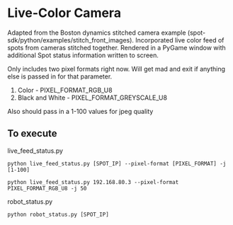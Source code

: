 # Live-Color Camera

Adapted from the Boston dynamics stitched camera example (spot-sdk/python/examples/stitch_front_images). Incorporated live color feed of spots from cameras stitched together. Rendered in a PyGame window with additional Spot status information written to screen.

Only includes two pixel formats right now. Will get mad and exit if anything else is passed in for that parameter.

1. Color - PIXEL_FORMAT_RGB_U8
2. Black and White - PIXEL_FORMAT_GREYSCALE_U8

Also should pass in a 1-100 values for jpeg quality

## To execute

live_feed_status.py

```
python live_feed_status.py [SPOT_IP] --pixel-format [PIXEL_FORMAT] -j [1-100]
```

```
python live_feed_status.py 192.168.80.3 --pixel-format PIXEL_FORMAT_RGB_U8 -j 50
```

robot_status.py

```
python robot_status.py [SPOT_IP]
```